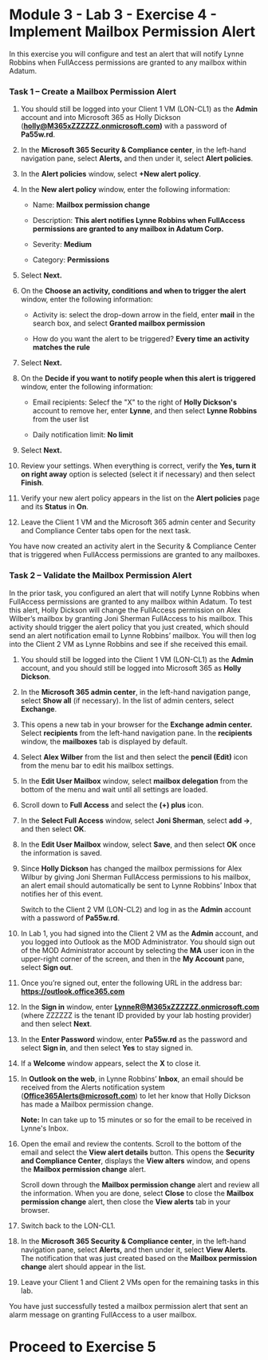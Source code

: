 # Module 3 - Lab 3 - Exercise 4 - Implement Mailbox Permission Alert


In this exercise you will configure and test an alert that will notify Lynne Robbins when FullAccess permissions are granted to any mailbox within Adatum.

### Task 1 – Create a Mailbox Permission Alert

1. You should still be logged into your Client 1 VM (LON-CL1) as the **Admin** account and into Microsoft 365 as Holly Dickson (**holly@M365xZZZZZZ.onmicrosoft.com)** with a password of **Pa55w.rd**. 

2. In the **Microsoft 365 Security &amp; Compliance center**, in the left-hand navigation pane, select **Alerts,** and then under it, select **Alert policies**.

3. In the **Alert policies** window, select **+New alert policy**.

4. In the **New alert policy** window, enter the following information:

	- Name: **Mailbox permission change**

	- Description: **This alert notifies Lynne Robbins when FullAccess permissions are granted to any mailbox in Adatum Corp.**

	- Severity: **Medium**

	- Category: **Permissions**

5. Select **Next.**

6. On the **Choose an activity, conditions and when to trigger the alert** window, enter the following information:

	- Activity is: select the drop-down arrow in the field, enter **mail** in the search box, and select **Granted mailbox permission**

	- How do you want the alert to be triggered? **Every time an activity matches the rule**

7. Select **Next.**

8. On the **Decide if you want to notify people when this alert is triggered** window, enter the following information:

	- Email recipients: Selecf the "X" to the right of **Holly Dickson's** account to remove her, enter **Lynne**, and then select **Lynne Robbins** from the user list

	- Daily notification limit: **No limit**

9. Select **Next.**

10. Review your settings. When everything is correct, verify the **Yes, turn it on right away** option is selected (select it if necessary) and then select **Finish**.

11. Verify your new alert policy appears in the list on the **Alert policies** page and its **Status** in **On**.

11. Leave the Client 1 VM and the Microsoft 365 admin center and Security and Compliance Center tabs open for the next task.

You have now created an activity alert in the Security & Compliance Center that is triggered when FullAccess permissions are granted to any mailboxes.


### Task 2 – Validate the Mailbox Permission Alert

In the prior task, you configured an alert that will notify Lynne Robbins when FullAccess permissions are granted to any mailbox within Adatum. To test this alert, Holly Dickson will change the FullAccess permission on Alex Wilber’s mailbox by granting Joni Sherman FullAccess to his mailbox. This activity should trigger the alert policy that you just created, which should send an alert notification email to Lynne Robbins’ mailbox. You will then log into the Client 2 VM as Lynne Robbins and see if she received this email. 

1. You should still be logged into the Client 1 VM (LON-CL1) as the **Admin** account, and you should still be logged into Microsoft 365 as **Holly Dickson**. 

2. In the **Microsoft 365 admin center**, in the left-hand navigation pange, select **Show all** (if necessary). In the list of admin centers, select **Exchange**.

3. This opens a new tab in your browser for the **Exchange admin center.** Select **recipients** from the left-hand navigation pane. In the **recipients** window, the **mailboxes** tab is displayed by default.

4. Select **Alex Wilber** from the list and then select the **pencil (Edit)** icon from the menu bar to edit his mailbox settings.

5. In the **Edit User Mailbox** window, select **mailbox delegation** from the bottom of the menu and wait until all settings are loaded.

6. Scroll down to **Full Access** and select the **(+) plus** icon.

7. In the **Select Full Access** window, select **Joni Sherman**, select **add -&gt;**, and then select **OK**.

8. In the **Edit User Mailbox** window, select **Save**, and then select **OK** once the information is saved.

9. Since **Holly Dickson** has changed the mailbox permissions for Alex Wilbur by giving Joni Sherman FullAccess permissions to his mailbox, an alert email should automatically be sent to Lynne Robbins’ Inbox that notifies her of this event.

	‎Switch to the Client 2 VM (LON-CL2) and log in as the **Admin** account with a password of **Pa55w.rd**. 

10. In Lab 1, you had signed into the Client 2 VM as the **Admin** account, and you logged into Outlook as the MOD Administrator. You should sign out of the MOD Administrator account by selecting the **MA** user icon in the upper-right corner of the screen, and then in the **My Account** pane, select **Sign out**. 

11.  Once you’re signed out, enter the following URL in the address bar: **https://outlook.office365.com**

12. In the **Sign in** window, enter **LynneR@M365xZZZZZZ.onmicrosoft.com** (where ZZZZZZ is the tenant ID provided by your lab hosting provider) and then select **Next**.

13. In the **Enter Password** window, enter **Pa55w.rd** as the password and select **Sign in**, and then select **Yes** to stay signed in. 

14. If a **Welcome** window appears, select the **X** to close it.

15. In **Outlook on the web**, in Lynne Robbins’ **Inbox**, an email should be received from the Alerts notification system (**Office365Alerts@microsoft.com**) to let her know that Holly Dickson has made a Mailbox permission change. <br/>

	**Note:** In can take up to 15 minutes or so for the email to be received in Lynne's Inbox.

16. Open the email and review the contents. Scroll to the bottom of the email and select the **View alert details** button. This opens the **Security and Compliance Center**, displays the **View alters** window, and opens the **Mailbox permission change** alert. <br/>

	Scroll down through the **Mailbox permission change** alert and review all the information. When you are done, select **Close** to close the **Mailbox permission change** alert, then close the **View alerts** tab in your browser.

17. Switch back to the LON-CL1.

18. In the **Microsoft 365 Security &amp; Compliance center**, in the left-hand navigation pane, select **Alerts,** and then under it, select **View Alerts**. The notification that was just created based on the **Mailbox permission change** alert should appear in the list.

19. Leave your Client 1 and Client 2 VMs open for the remaining tasks in this lab.

You have just successfully tested a mailbox permission alert that sent an alarm message on granting FullAccess to a user mailbox.

# Proceed to Exercise 5
